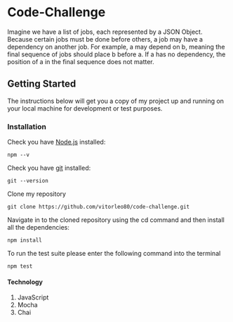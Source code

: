 # Code-Challenge

Imagine we have a list of jobs, each represented by a JSON Object. Because certain jobs must be done before others, a job may have a dependency on another job. For example, a may depend on b, meaning the final sequence of jobs should place b before a. If a has no dependency, the position of a in the final sequence does not matter.

## Getting Started

The instructions below will get you a copy of my project up and running on your local machine for development or test purposes.

### Installation

Check you have [Node.js](https://nodejs.org/en/) installed:

```
npm --v
```

Check you have [git](https://git-scm.com/downloads) installed:

```
git --version
```

Clone my repository

```
git clone https://github.com/vitorleo80/code-challenge.git
```

Navigate in to the cloned repository using the cd command and then install all the dependencies:

```
npm install
```

To run the test suite please enter the following command into the terminal

```
npm test
```

#### Technology

1.  JavaScript
2.  Mocha
3.  Chai 




